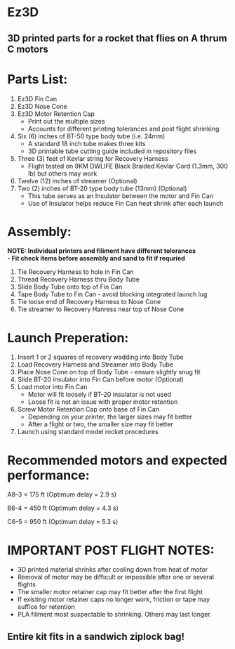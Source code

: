 # Ez3D
## 3D printed parts for a rocket that flies on A thrum C motors

# Parts List:
1. Ez3D Fin Can
2. Ez3D Nose Cone
3. Ez3D Motor Retention Cap
   - Print out the multiple sizes
   - Accounts for different printing tolerances and post flight shrinking 
5. Six (6) inches of BT-50 type body tube (i.e. 24mm)
   - A standard 18 inch tube makes three kits
   - 3D printable tube cutting guide included in repository files
6. Three (3) feet of Kevlar string for Recovery Harness
   - Flight tested on 9KM DWLIFE Black Braided Kevlar Cord (1.3mm, 300 lb) but others may work
8. Twelve (12) inches of streamer (Optional)
9. Two (2) inches of BT-20 type body tube (13mm) (Optional)
    - This tube serves as an Insulator between the motor and Fin Can
    - Use of Insulator helps reduce Fin Can heat shrink after each launch
  


# Assembly: 

**NOTE: Individual printers and filiment have different tolerances** <br />
**- Fit check items before assembly and sand to fit if requried**
     
1. Tie Recovery Harness to hole in Fin Can
2. Thread Recovery Harness thru Body Tube
3. Slide Body Tube onto top of Fin Can
4. Tape Body Tube to Fin Can - avoid blocking integrated launch lug
5. Tie loose end of Recovery Harness to Nose Cone
6. Tie streamer to Recovery Hanress near top of Nose Cone


# Launch Preperation:
1. Insert 1 or 2 squares of recovery wadding into Body Tube
2. Load Recovery Harness and Streamer into Body Tube
3. Place Nose Cone on top of Body Tube - ensure slightly snug fit
4. Slide BT-20 insulator into Fin Can before motor (Optional)
5. Load motor into Fin Can
    - Motor will fit loosely if BT-20 insulator is not used
    - Loose fit is not an issue with proper motor retention
7. Screw Motor Retention Cap onto base of Fin Can
   - Depending on your printer, the larger sizes may fit better
   - After a flight or two, the smaller size may fit better
9. Launch using standard model rocket procedures

# Recommended motors and expected performance: 



A8-3         = 175 ft  (Optimum delay = 2.9 s)

B6-4         = 450 ft (Optimum delay = 4.3 s)

C6-5         = 950 ft (Optimum delay = 5.3 s)


# IMPORTANT POST FLIGHT NOTES:
- 3D printed material shrinks after cooling down from heat of motor
- Removal of motor may be difficult or impossible after one or several flights
- The smaller motor retainer cap may fit better after the first flight
- If existing motor retainer caps no longer work, friction or tape may suffice for retention
- PLA filiment most suspectable to shrinking. Others may last longer.

## Entire kit fits in a sandwich ziplock bag!


